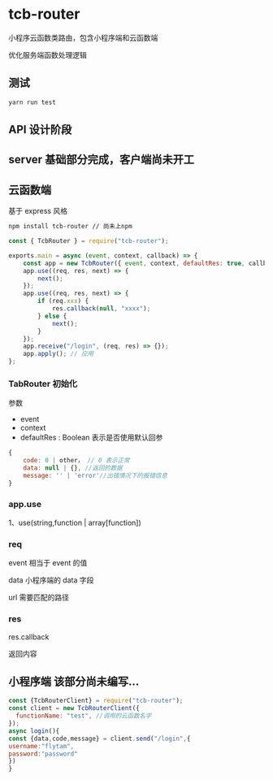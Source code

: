 # tcb-router

小程序云函数类路由，包含小程序端和云函数端

优化服务端函数处理逻辑

## 测试

```bash
yarn run test
```

## API 设计阶段

## server 基础部分完成，客户端尚未开工

## 云函数端

基于 express 风格

```bash
npm install tcb-router // 尚未上npm
```

```javascript
const { TcbRouter } = require("tcb-router");

exports.main = async (event, context, callback) => {
    const app = new TcbRouter({ event, context, defaultRes: true, callback });
    app.use((req, res, next) => {
        next();
    });
    app.use((req, res, next) => {
        if (req.xxx) {
            res.callback(null, "xxxx");
        } else {
            next();
        }
    });
    app.receive("/login", (req, res) => {});
    app.apply(); // 应用
};
```

### TabRouter 初始化

参数

-   event
-   context
-   defaultRes : Boolean 表示是否使用默认回参

```javascript
{
    code: 0 | other， // 0 表示正常
    data: null | {}, //返回的数据
    message: '' | 'error'//出错情况下的报错信息
}
```

### app.use

1、use(string,function | array[function])

### req

event 相当于 event 的值

data 小程序端的 data 字段

url 需要匹配的路径

### res

res.callback

返回内容

## 小程序端 该部分尚未编写...

```javascript
const {TcbRouterClient} = require("tcb-router");
const client = new TcbRouterClient({
  functionName: "test", //调用的云函数名字
});
async login(){
const {data,code,message} = client.send("/login",{
username:"flytam",
password:"password"
})
}
```
